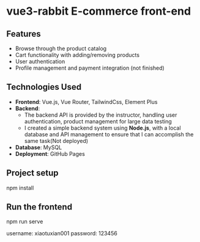 # vue3-rabbit E-commerce front-end

## Features
- Browse through the product catalog
- Cart functionality with adding/removing products
- User authentication
- Profile management and payment integration (not finished)

## Technologies Used
- **Frontend**: Vue.js, Vue Router, TailwindCss, Element Plus
- **Backend**:
   - The backend API is provided by the instructor, handling user authentication, product management for large data testing
   - I created a simple backend system using **Node.js**, with a local database and API management to ensure that I can accomplish the same task(Not deployed)
- **Database**: MySQL
- **Deployment**: GitHub Pages

## Project setup
npm install
## Run the frontend
npm run serve


username: xiaotuxian001
password: 123456
